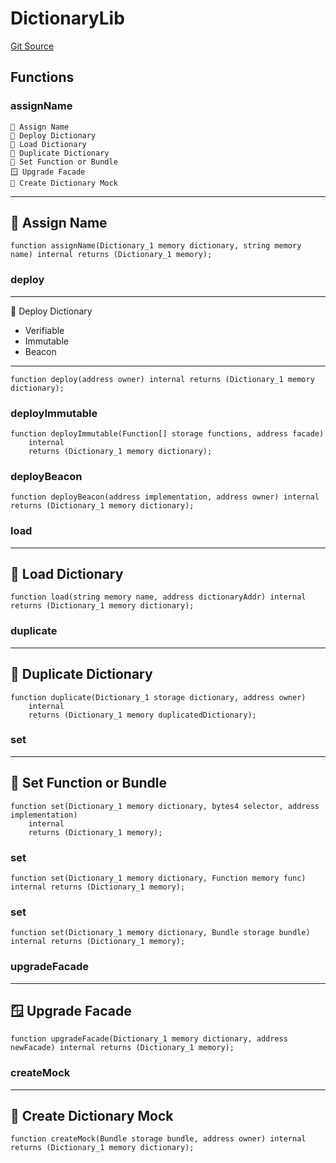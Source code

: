 # DictionaryLib
[Git Source](https://github.com/metacontract/mc/blob/c3fc2b414d37afc92bb1cf2e606b4b2bede47403/resources/devkit/api-reference/Flattened.sol)


## Functions
### assignName

~~~~~~~~~~~~~~~~~~~~~~~~~~~~~~~~~~~~~~~~~~
📛 Assign Name
🚀 Deploy Dictionary
📩 Load Dictionary
🔂 Duplicate Dictionary
🧩 Set Function or Bundle
🪟 Upgrade Facade
🤖 Create Dictionary Mock
~~~~~~~~~~~~~~~~~~~~~~~~~~~~~~~~~~~~~~~~~~~~
--------------------
📛 Assign Name
----------------------


```solidity
function assignName(Dictionary_1 memory dictionary, string memory name) internal returns (Dictionary_1 memory);
```

### deploy

-------------------------
🚀 Deploy Dictionary
- Verifiable
- Immutable
- Beacon
---------------------------


```solidity
function deploy(address owner) internal returns (Dictionary_1 memory dictionary);
```

### deployImmutable


```solidity
function deployImmutable(Function[] storage functions, address facade)
    internal
    returns (Dictionary_1 memory dictionary);
```

### deployBeacon


```solidity
function deployBeacon(address implementation, address owner) internal returns (Dictionary_1 memory dictionary);
```

### load

-----------------------
📩 Load Dictionary
-------------------------


```solidity
function load(string memory name, address dictionaryAddr) internal returns (Dictionary_1 memory dictionary);
```

### duplicate

----------------------------
🔂 Duplicate Dictionary
------------------------------


```solidity
function duplicate(Dictionary_1 storage dictionary, address owner)
    internal
    returns (Dictionary_1 memory duplicatedDictionary);
```

### set

-----------------------------
🧩 Set Function or Bundle
-------------------------------


```solidity
function set(Dictionary_1 memory dictionary, bytes4 selector, address implementation)
    internal
    returns (Dictionary_1 memory);
```

### set


```solidity
function set(Dictionary_1 memory dictionary, Function memory func) internal returns (Dictionary_1 memory);
```

### set


```solidity
function set(Dictionary_1 memory dictionary, Bundle storage bundle) internal returns (Dictionary_1 memory);
```

### upgradeFacade

----------------------
🪟 Upgrade Facade
------------------------


```solidity
function upgradeFacade(Dictionary_1 memory dictionary, address newFacade) internal returns (Dictionary_1 memory);
```

### createMock

------------------------------
🤖 Create Dictionary Mock
--------------------------------


```solidity
function createMock(Bundle storage bundle, address owner) internal returns (Dictionary_1 memory dictionary);
```

